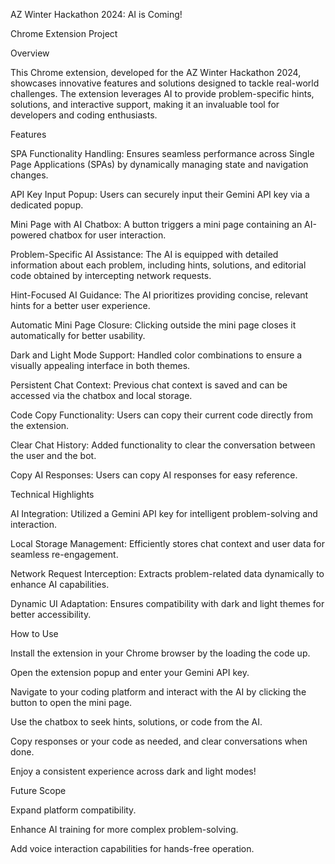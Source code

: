 ﻿AZ Winter Hackathon 2024: AI is Coming!

Chrome Extension Project

Overview

This Chrome extension, developed for the AZ Winter Hackathon 2024, showcases innovative features and solutions designed to tackle real-world challenges. The extension leverages AI to provide problem-specific hints, solutions, and interactive support, making it an invaluable tool for developers and coding enthusiasts.

Features

SPA Functionality Handling: Ensures seamless performance across Single Page Applications (SPAs) by dynamically managing state and navigation changes.

API Key Input Popup: Users can securely input their Gemini API key via a dedicated popup.

Mini Page with AI Chatbox: A button triggers a mini page containing an AI-powered chatbox for user interaction.

Problem-Specific AI Assistance: The AI is equipped with detailed information about each problem, including hints, solutions, and editorial code obtained by intercepting network requests.

Hint-Focused AI Guidance: The AI prioritizes providing concise, relevant hints for a better user experience.

Automatic Mini Page Closure: Clicking outside the mini page closes it automatically for better usability.

Dark and Light Mode Support: Handled color combinations to ensure a visually appealing interface in both themes.

Persistent Chat Context: Previous chat context is saved and can be accessed via the chatbox and local storage.

Code Copy Functionality: Users can copy their current code directly from the extension.

Clear Chat History: Added functionality to clear the conversation between the user and the bot.

Copy AI Responses: Users can copy AI responses for easy reference.

Technical Highlights

AI Integration: Utilized a Gemini API key for intelligent problem-solving and interaction.

Local Storage Management: Efficiently stores chat context and user data for seamless re-engagement.

Network Request Interception: Extracts problem-related data dynamically to enhance AI capabilities.

Dynamic UI Adaptation: Ensures compatibility with dark and light themes for better accessibility.

How to Use

Install the extension in your Chrome browser by the loading the code up.

Open the extension popup and enter your Gemini API key.

Navigate to your coding platform and interact with the AI by clicking the button to open the mini page.

Use the chatbox to seek hints, solutions, or code from the AI.

Copy responses or your code as needed, and clear conversations when done.

Enjoy a consistent experience across dark and light modes!

Future Scope

Expand platform compatibility.

Enhance AI training for more complex problem-solving.

Add voice interaction capabilities for hands-free operation.